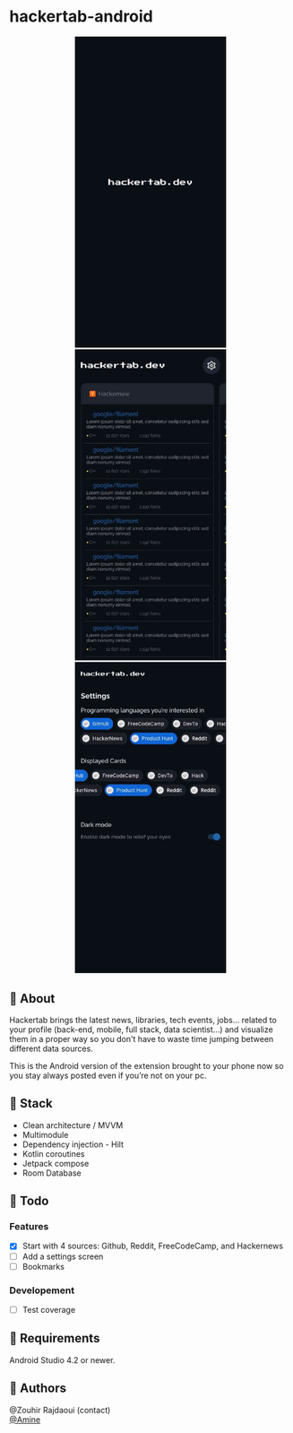 # hackertab-android
<p align="center">
<img src="./imgs/splash-home-screen.jpg" width="270" /> <img src="./imgs/home-screen.jpg" width="270"/> <img src="./imgs/settings-home-screen.jpg" width="270"/></p>  

## 📝 About 
Hackertab brings the latest news, libraries, tech events, jobs... related to your profile (back-end, mobile, full stack, data scientist...) and visualize them in a proper way so you don't have to waste time jumping between different data sources.

This is the Android version of the extension brought to your phone now so you stay always posted even if you’re not on your pc.

## 🔨 Stack
- Clean architecture / MVVM
- Multimodule
- Dependency injection - Hilt
- Kotlin coroutines
- Jetpack compose
- Room Database


## 🚧 Todo  
### Features
- [x] Start with 4 sources: Github, Reddit, FreeCodeCamp, and Hackernews
- [ ] Add a settings screen
- [ ] Bookmarks  
### Developement
- [ ] Test coverage

## 📱 Requirements
Android Studio 4.2 or newer.

## 🔗 Authors
@Zouhir Rajdaoui (contact)  
[@Amine](https://twitter.com/aminekarimii)
